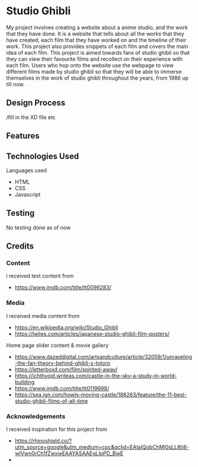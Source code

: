 # Studio Ghibli

My project involves creating a website about a anime studio, and the work that they have done. It is a website that tells about all the works that they have created, each film that they have worked on and the timeline of their work. This project also provides snippets of each film and covers the main idea of each film. This project is aimed towards fans of studio ghibli so that they can view their favourite films and recollect on their experience with each film. Users who hop onto the website use the webpage to view different films made by studio ghibli so that they will be able to immerse themselves in the work of studio ghibli throughout the years, from 1986 up till now.

## Design Process
/fill in the XD file etc

## Features


## Technologies Used

Languages used 
- HTML
- CSS
- Javascript

## Testing
No testing done as of now

## Credits


### Content
i received text content from
- https://www.imdb.com/title/tt0096283/

### Media
I received media content from 
- https://en.wikipedia.org/wiki/Studio_Ghibli
- https://lwlies.com/articles/japanese-studio-ghibli-film-posters/

Home page slider content & movie gallery
- https://www.dazeddigital.com/artsandculture/article/32059/1/unraveling-the-fan-theory-behind-ghibli-s-totoro
- https://letterboxd.com/film/spirited-away/
- https://ichthyoid.writeas.com/castle-in-the-sky-a-study-in-world-building
- https://www.imdb.com/title/tt0119698/
- https://sea.ign.com/howls-moving-castle/188263/feature/the-11-best-studio-ghibli-films-of-all-time



### Acknowledgements
I received inspiration for this project from 
- https://rhinoshield.co/?utm_source=google&utm_medium=cpc&gclid=EAIaIQobChMI0sLL8ti8-wIVwn0rCh1fZwxwEAAYASAAEgLIpPD_BwE
- 

